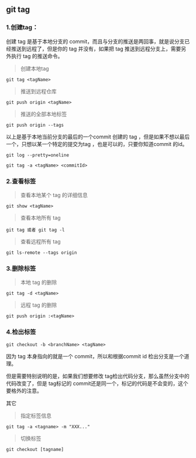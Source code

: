 ## git tag

### 1.创建tag：

创建 tag 是基于本地分支的 commit，而且与分支的推送是两回事，就是说分支已经推送到远程了，但是你的 tag 并没有，如果把 tag 推送到远程分支上，需要另外执行 tag 的推送命令。

> 创建本地tag

```
git tag <tagName> 
```

> 推送到远程仓库

```
git push origin <tagName>
```

> 推送的全部本地标签

```
git push origin --tags
```

以上是基于本地当前分支的最后的一个commit 创建的 tag ，但是如果不想以最后一个，只想以某一个特定的提交为tag ，也是可以的，只要你知道commit 的id。

```
git log --pretty=oneline
```

```
git tag -a <tagName> <commitId>
```

### 2.查看标签

> 查看本地某个 tag 的详细信息

```
git show <tagName>
```

> 查看本地所有 tag

```
git tag 或者 git tag -l
```

> 查看远程所有 tag

```
git ls-remote --tags origin
```

### 3.删除标签

> 本地 tag 的删除

```
git tag -d <tagName>
```

> 远程 tag 的删除

```
git push origin :<tagName>
```

### 4.检出标签

```
git checkout -b <branchName> <tagName>
```

因为 tag 本身指向的就是一个 commit，所以和根据commit id 检出分支是一个道理。

但是需要特别说明的是，如果我们想要修改 tag检出代码分支，那么虽然分支中的代码改变了，但是 tag标记的 commit还是同一个，标记的代码是不会变的，这个要格外的注意。

其它

> 指定标签信息

```
git tag -a <tagname> -m "XXX..."
```

> 切换标签

```
git checkout [tagname] 
```
